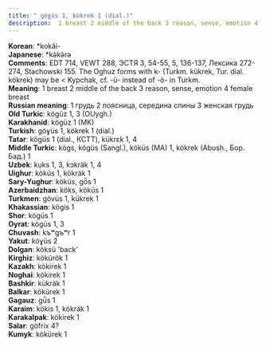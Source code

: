 ```yaml
---
title: " göɣüs 1, kökrek 1 (dial.)"
description:  1 breast 2 middle of the back 3 reason, sense, emotion 4 female breast
---
```


<strong>Korean</strong>:  *kokăi-<br>
<strong>Japanese</strong>:  *kǝ̀kǝ̀rǝ<br>
<strong>Comments</strong>:  EDT 714, VEWT 288, ЭСТЯ 3, 54-55, 5, 136-137, Лексика 272-274, Stachowski 155. The Oghuz forms with k- (Turkm. kükrek, Tur. dial. kökrek) may be < Kypchak, cf. -ü- instead of -ö- in Turkm.<br>
<strong>Meaning</strong>:  1 breast 2 middle of the back 3 reason, sense, emotion 4 female breast<br>
<strong>Russian meaning</strong>:  1 грудь 2 поясница, середина спины 3 женская грудь<br>
<strong>Old Turkic</strong>:  kögüz 1, 3 (OUygh.)<br>
<strong>Karakhanid</strong>:  kögüz 1 (MK)<br>
<strong>Turkish</strong>:  göɣüs 1, kökrek 1 (dial.)<br>
<strong>Tatar</strong>:  kögüs 1 (dial., КСТТ), kükrɛk 1, 4<br>
<strong>Middle Turkic</strong>:  kögs, kögüs (Sangl.), köküs (MA) 1, kökrek (Abush., Бор. Бад.) 1<br>
<strong>Uzbek</strong>:  kụks 1, 3, kɔkräk 1, 4<br>
<strong>Uighur</strong>:  köküs 1, kökräk 1<br>
<strong>Sary-Yughur</strong>:  köküs, gȫs 1<br>
<strong>Azerbaidzhan</strong>:  köks, köküs 1<br>
<strong>Turkmen</strong>:  gövüs 1, kükrek 1<br>
<strong>Khakassian</strong>:  kögis 1<br>
<strong>Shor</strong>:  kögüs 1<br>
<strong>Oyrat</strong>:  kögüs 1, 3<br>
<strong>Chuvash</strong>:  kъʷgъʷr 1<br>
<strong>Yakut</strong>:  köɣüs 2<br>
<strong>Dolgan</strong>:  köksü 'back'<br>
<strong>Kirghiz</strong>:  kökürök 1<br>
<strong>Kazakh</strong>:  kökirek 1<br>
<strong>Noghai</strong>:  kökirek 1<br>
<strong>Bashkir</strong>:  kükräk 1<br>
<strong>Balkar</strong>:  kökürek 1<br>
<strong>Gagauz</strong>:  gǖs 1<br>
<strong>Karaim</strong>:  kökis 1, kökräk 1<br>
<strong>Karakalpak</strong>:  kökirek 1<br>
<strong>Salar</strong>:  göfrix 4?<br>
<strong>Kumyk</strong>:  kökürek 1<br>



